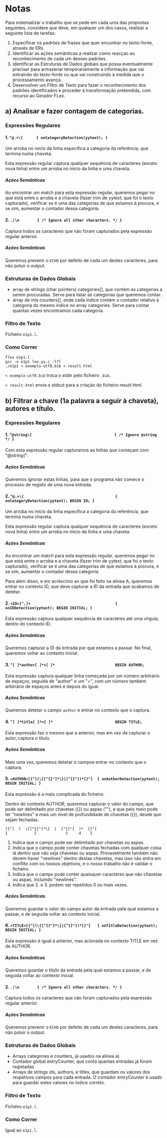 # Notas

Para sistematizar o trabalho que se pede em cada uma das propostas seguintes, considere que deve, em qualquer
um dos casos, realizar a seguinte lista de tarefas:

1. Especificar os padrões de frases que quer encontrar no texto-fonte, através de ERs.
2. Identificar as ações semânticas a realizar como reacçao ao reconhecimento de cada um desses padrões.
3. Identificar as Estruturas de Dados globais que possa eventualmente precisar para armazenar temporariamente
   a informação que vai extraindo do texto-fonte ou que vai construindo à medida que o processamento avança.
4. Desenvolver um Filtro de Texto para fazer o reconhecimento dos padrões identificados e proceder à transformação
   pretendida, com recurso ao Gerador FLex.

## a) Analisar e fazer contagem de categorias.

### Expressões Regulares

#### 1. `^@.+\{      { onCategoryDetection(yytext); }`

Um arroba no início da linha especifica a categoria da referência,
que termina numa chaveta.

Esta expressão regular captura qualquer sequência de caracteres (exceto nova linha) entre um arroba no início da linha e uma chaveta.

##### Ações Semânticas

Ao encontrar um match para esta expressão regular, queremos pegar no que está entre o arroba e a chaveta (fazer trim de yytext, que foi o texto
capturado), verificar se é uma das categorias de que estamos à procura, e se sim, aumentar o contador dessa categoria.

#### 2. `.|\n        { /* Ignore all other characters. */ }`

Captura todos os caracteres que não foram capturados pela expressão regular anterior.

##### Ações Semânticas

Queremos prevenir o `ECHO` por defeito de cada um destes caracteres, para não poluir o output.

### Estruturas de Dados Globais

* array de strings (char pointers) categories[], que contém as categorias a serem procuradas. Serve para listar as categorias que queremos contar.
* array de ints counters[], onde cada índice contém o contador relativo à categoria do mesmo índice no array categories. Serve para contar quantas vezes encontramos cada categoria.

### Filtro de Texto

Ficheiro `e1p1.l`.

### Como Correr

```text
flex e1p1.l
gcc -o e1p1 lex.yy.c -lfl
./e1p1 < exemplo-utf8.bib > result.html
```

`< exemplo-utf8.bib` troca o stdin pelo ficheiro `.bib`.

`> result.html` envia o stdout para a criação do ficheiro result.html.

## b) Filtrar a chave (1a palavra a seguir à chaveta), autores e título.

### Expressões Regulares

#### 1. `^@string\{                                     { /* Ignore @string */ }`

Com esta expressão regular capturamos as linhas que começam com "@string{".

##### Ações Semânticas

Queremos ignorar estas linhas, para que o programa não comece o processo de registo de uma nova entrada.

#### 2. `^@.+\{                                         { onCategoryDetection(yytext); BEGIN ID; }`

Um arroba no início da linha especifica a categoria da referência,
que termina numa chaveta.

Esta expressão regular captura qualquer sequência de caracteres (exceto nova linha) entre um arroba no início da linha e uma chaveta.

##### Ações Semânticas

Ao encontrar um match para esta expressão regular, queremos pegar no que está entre o arroba e a chaveta (fazer trim de yytext, que foi o texto
capturado), verificar se é uma das categorias de que estamos à procura, e se sim, aumentar o contador dessa categoria.

Para além disso, e em acréscimo ao que foi feito na alínea A, queremos entrar no contexto ID, que deve capturar a ID da entrada que acabamos de
detetar.

#### 2. `<ID>[^,]+                                      { onIDDetection(yytext); BEGIN INITIAL; }`

Esta expressão captura qualquer sequência de caracteres até uma vírgula, dentro do contexto ID.

##### Ações Semânticas

Queremos capturar a ID da entrada por que estamos a passar. No final, queremos voltar ao contexto inicial.

#### 3. `^[ ]*author[ ]*=[ ]*                           BEGIN AUTHOR;`

Esta expressão captura qualquer linha começada por um número arbitrário de espaços, seguida de "author" e um "=",
com um número também arbitrário de espaços antes e depois do igual.

##### Ações Semânticas

Queremos detetar o campo `author` e entrar no contexto que o captura.

#### 4. `^[ ]*title[ ]*=[ ]*                            BEGIN TITLE;`

Esta expressão faz o mesmo que a anterior, mas em vez de capturar o autor, captura o título.

##### Ações Semânticas

Mais uma vez, queremos detetar o campoe entrar no contexto que o captura.

#### 5. `<AUTHOR>[{"](\{[^{}"]*\}|[^{}"])*[}"]  { onAuthorDetection(yytext); BEGIN INITIAL; }`

Esta expressão é a mais complicada do ficheiro.

Dentro do contexto AUTHOR, queremos capturar o valor do campo, que pode ser delimitado por chavetas ({}) ou aspas (""),
e que pelo meio pode ter "newlines" e mais um nível de profundidade de chavetas ({}), desde que sejam fechadas.

```text
[{"]  (  \{[^{}"]*\}  |  [^{}"]  )*  [}"]
1            2             3     4    1
```

1. Indica que o campo pode ser delimitado por chavetas ou aspas.
2. Indica que o campo pode conter chavetas fechadas com qualquer coisa lá dentro que não seja chavetas ou aspas. Provavelmente também não devem haver "newlines" dentro destas chavetas, mas isso não entra em conflito com os nossos objetivos, e o nosso trabalho não é validar o ficheiro.
3. Indica que o campo pode conter quaisquer caracteres que não chavetas ou aspas, incluindo "newlines".
4. Indica que 2. e 3. podem ser repetidos 0 ou mais vezes.

##### Ações Semânticas

Queremos guardar o valor do campo autor da entrada pela qual estamos a passar, e de seguida voltar ao contexto inicial.

#### 6. `<TITLE>[{"](\{[^{}"]*\}|[^{}"])*[}"]   { onTitleDetection(yytext); BEGIN INITIAL; }`

Esta expressão é igual à anterior, mas acionada no contexto TITLE em vez de AUTHOR.

##### Ações Semânticas

Queremos guardar o título da entrada pela qual estamos a passar, e de seguida voltar ao contexto inicial.

#### 2\. `.|\n        { /* Ignore all other characters. */ }`

Captura todos os caracteres que não foram capturados pela expressão regular anterior.

##### Ações Semânticas

Queremos prevenir o `ECHO` por defeito de cada um destes caracteres, para não poluir o output.

### Estruturas de Dados Globais

* Arrays categories e counters, já usados na alínea a)
* Contador global entryCounter, que conta quantas entradas já foram registadas
* Arrays de strings ids, authors, e titles, que guardam os valores dos respetivos campos para cada entrada. O contador entryCounter é usado para guardar estes valores no índice correto.

### Filtro de Texto

Ficheiro `e1p2.l`.

### Como Correr

Igual ao `e1p1.l`.
